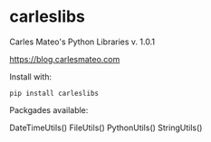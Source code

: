 # carleslibs

Carles Mateo's Python Libraries v. 1.0.1

https://blog.carlesmateo.com

Install with:

```pip install carleslibs```

Packgades available:

DateTimeUtils()
FileUtils()
PythonUtils()
StringUtils()

